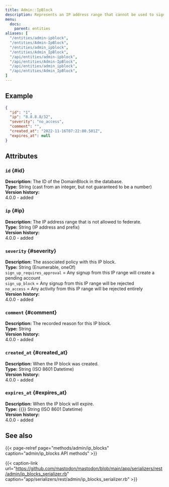 ```yaml
---
title: Admin::IpBlock
description: Represents an IP address range that cannot be used to sign up.
menu:
  docs:
    parent: entities
aliases: [
  "/entities/admin-ipblock",
  "/entities/Admin-IpBlock",
  "/entities/admin_ipblock",
  "/entities/Admin_IpBlock",
  "/api/entities/admin-ipblock",
  "/api/entities/Admin-IpBlock",
  "/api/entities/admin_ipblock",
  "/api/entities/Admin_IpBlock",
]
---
```


## Example

```json
{
  "id": "1",
  "ip": "8.8.8.8/32",
  "severity": "no_access",
  "comment": "",
  "created_at": "2022-11-16T07:22:00.501Z",
  "expires_at": null
}
```

## Attributes

### `id` {#id}

**Description:** The ID of the DomainBlock in the database.\
**Type:** String (cast from an integer, but not guaranteed to be a number)\
**Version history:**\
4.0.0 - added

### `ip` {#ip}

**Description:** The IP address range that is not allowed to federate.\
**Type:** String (IP address and prefix)\
**Version history:**\
4.0.0 - added

### `severity` {#severity}

**Description:** The associated policy with this IP block.\
**Type:** String (Enumerable, oneOf)\
`sign_up_requires_approval` = Any signup from this IP range will create a pending account\
`sign_up_block` = Any signup from this IP range will be rejected\
`no_access` = Any activity from this IP range will be rejected entirely\
**Version history:**\
4.0.0 - added

### `comment` {#comment}

**Description:** The recorded reason for this IP block.\
**Type:** String\
**Version history:**\
4.0.0 - added

### `created_at` {#created_at}

**Description:** When the IP block was created.\
**Type:** String (ISO 8601 Datetime)\
**Version history:**\
4.0.0 - added

### `expires_at` {#expires_at}

**Description:** When the IP block will expire.\
**Type:** {{<nullable>}} String (ISO 8601 Datetime)\
**Version history:**\
4.0.0 - added

## See also

{{< page-relref page="methods/admin/ip_blocks" caption="admin/ip_blocks API methods" >}}

{{< caption-link url="https://github.com/mastodon/mastodon/blob/main/app/serializers/rest/admin/ip_blocks_serializer.rb" caption="app/serializers/rest/admin/ip_blocks_serializer.rb" >}}